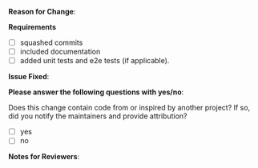 **Reason for Change**:
<!-- What does this PR improve or fix in AAD Pod Managed Identity? Why is it needed? -->

<!--
**Is this a deployment yaml update?**
If yes, please update the yamls in the [manifest_staging/](https://github.com/Azure/azure-workload-identity/tree/main/manifest_staging/) folder, where we host the staging charts and deployment yamls. All the yaml changes will then be promoted into the released charts folder with the next release.
-->

<!--
**Are you making changes to the Helm chart?**
Helm chart is auto-generated in AAD Pod Managed Identity. If you have any changes in `charts` directory, they will get clobbered when we do a new release. Please see https://github.com/Azure/azure-workload-identity/blob/main/third_party/open-policy-agent/gatekeeper/helmify/static/README.md#contributing-changes for modifying the Helm chart.
-->

**Requirements**

- [ ] squashed commits
- [ ] included documentation
- [ ] added unit tests and e2e tests (if applicable).

**Issue Fixed**:
<!-- If this PR fixes GitHub issue 1234, add "Fixes #1234" to the next line. -->

**Please answer the following questions with yes/no**:

Does this change contain code from or inspired by another project? If so, did you notify the maintainers and provide attribution?

- [ ] yes
- [ ] no

**Notes for Reviewers**:
